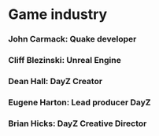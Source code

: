 # Game industry

### John Carmack: Quake developer

### Cliff Blezinski: Unreal Engine

### Dean Hall: DayZ Creator

### Eugene Harton: Lead producer DayZ

### Brian Hicks: DayZ Creative Director
